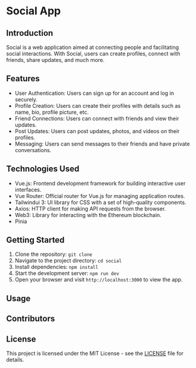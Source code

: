 # Social App

## Introduction
Social is a web application aimed at connecting people and facilitating social interactions. With Social, users can create profiles, connect with friends, share updates, and much more.

## Features
- User Authentication: Users can sign up for an account and log in securely.
- Profile Creation: Users can create their profiles with details such as name, bio, profile picture, etc.
- Friend Connections: Users can connect with friends and view their updates.
- Post Updates: Users can post updates, photos, and videos on their profiles.
- Messaging: Users can send messages to their friends and have private conversations.

## Technologies Used
- Vue.js: Frontend development framework for building interactive user interfaces.
- Vue Router: Official router for Vue.js for managing application routes.
- Tailwindui 3: UI library for CSS with a set of high-quality components.
- Axios: HTTP client for making API requests from the browser.
- Web3: Library for interacting with the Ethereum blockchain.
- Pinia



## Getting Started
1. Clone the repository: `git clone`
2. Navigate to the project directory: `cd social`
3. Install dependencies: `npm install`
4. Start the development server: `npm run dev`
5. Open your browser and visit `http://localhost:3000` to view the app.

## Usage


## Contributors


## License
This project is licensed under the MIT License - see the [LICENSE](LICENSE) file for details.

